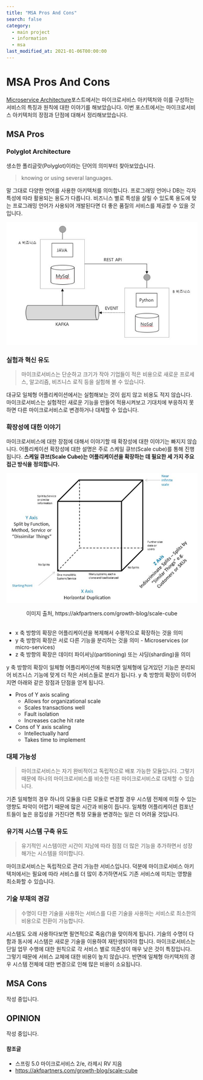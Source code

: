 ```yaml
---
title: "MSA Pros And Cons"
search: false
category: 
  - main project
  - information
  - msa
last_modified_at: 2021-01-06T00:00:00
---
```


# MSA Pros And Cons<br>

[Microservice Architecture][msa-blogLink]포스트에서는 마이크로서비스 아키텍처와 이를 구성하는 서비스의 특징과 원칙에 대한 이야기를 해보았습니다.
이번 포스트에서는 마이크로서비스 아키텍처의 장점과 단점에 대해서 정리해보았습니다. 

## MSA Pros
### Polyglot Architecture
생소한 폴리글랏(Polyglot)이라는 단어의 의미부터 찾아보았습니다. 

> knowing or using several languages.

말 그대로 다양한 언어를 사용한 아키텍처를 의미합니다. 
프로그래밍 언어나 DB는 각자 특성에 따라 활용되는 용도가 다릅니다. 
비즈니스 별로 특성을 살릴 수 있도록 용도에 맞는 프로그래밍 언어가 사용되어 개발된다면 더 좋은 품질의 서비스를 제공할 수 있을 것입니다. 

<p align="center"><img src="/images/msa-pros-and-cons-1.JPG"></p>

### 실험과 혁신 유도
> 마이크로서비스는 단순하고 크기가 작아 기업들이 적은 비용으로 새로운 프로세스, 알고리즘, 비즈니스 로직 등을 실험해 볼 수 있습니다. 

대규모 일체형 어플리케이션에서는 실험해보는 것이 쉽지 않고 비용도 적지 않습니다. 
마이크로서비스는 실험적인 새로운 기능을 만들어 적용시켜보고 기대치에 부응하지 못하면 다른 마이크로서비스로 변경하거나 대체할 수 있습니다.

### 확장성에 대한 이야기
마이크로서비스에 대한 장점에 대해서 이야기할 때 확장성에 대한 이야기는 빠지지 않습니다. 
어플리케이션 확장성에 대한 설명은 주로 스케일 큐브(Scale cube)를 통해 진행됩니다. 
**스케일 큐브(Scale Cube)는 어플리케이션을 확장하는 데 필요한 세 가지 주요 접근 방식을 정의합니다.**

<p align="center"><img src="/images/msa-pros-and-cons-2.JPG"></p>
<center>이미지 출처, https://akfpartners.com/growth-blog/scale-cube</center><br>

- x 축 방향의 확장은 어플리케이션을 복제해서 수평적으로 확장하는 것을 의미
- y 축 방향의 확장은 서로 다른 기능을 분리하는 것을 의미 - Microservices (or micro-services)
- z 축 방향의 확장은 데이터 파이셔닝(partitioning) 또는 샤딩(sharding)을 의미

y 축 방향의 확장이 일체형 어플리케이션에 적용되면 일체형에 담겨있던 기능은 분리되어 비즈니스 기능에 맞게 더 작은 서비스들로 분리가 됩니다. 
y 축 방향의 확장이 이루어지면 아래와 같은 장점과 단점을 얻게 됩니다. 
- Pros of Y axis scaling
  - Allows for organizational scale
  - Scales transactions well
  - Fault isolation
  - Increases cache hit rate
- Cons of Y axis scaling
  - Intellectually hard
  - Takes time to implement
    
### 대체 가능성
> 마이크로서비스는 자기 완비적이고 독립적으로 배포 가능한 모듈입니다. 
> 그렇기 때문에 하나의 마이크로서비스를 비슷한 다른 마이크로서비스로 대체할 수 있습니다. 

기존 일체형의 경우 하나의 모듈을 다른 모듈로 변경할 경우 시스템 전체에 미칠 수 있는 영향도 파악이 어렵기 때문에 많은 시간과 비용이 듭니다. 
일체형 어플리케이션 컴포넌트들이 높은 응집성을 가진다면 특정 모듈을 변경하는 일은 더 어려울 것입니다. 

### 유기적 시스템 구축 유도
> 유기적인 시스템이란 시간이 지남에 따라 점점 더 많은 기능을 추가하면서 성장해가는 시스템을 의미합니다.

마이크로서비스는 독립적으로 관리 가능한 서비스입니다. 
덕분에 마이크로서비스 아키텍처에서는 필요에 따라 서비스를 더 많이 추가하면서도 기존 서비스에 미치는 영향을 최소화할 수 있습니다. 

### 기술 부채의 경감
> 수명이 다한 기술을 사용하는 서비스를 다른 기술을 사용하는 서비스로 최소한의 비용으로 전환이 가능합니다.

시스템도 오래 사용하다보면 필연적으로 죽음(?)을 맞이하게 됩니다. 
기술의 수명이 다함과 동시에 시스템은 새로운 기술을 이용하여 재탄생되어야 합니다. 
마이크로서비스는 단일 업무 수행에 대한 원칙으로 각 서비스 별로 의존성이 매우 낮은 것이 특징입니다. 
그렇기 때문에 서비스 교체에 대한 비용이 높지 않습니다. 
반면에 일체형 아키텍처의 경우 시스템 전체에 대한 변경으로 인해 많은 비용이 소요됩니다.

## MSA Cons
작성 중입니다.

## OPINION
작성 중입니다.

#### 참조글
- 스프링 5.0 마이크로서비스 2/e, 라제시 RV 지음
- <https://akfpartners.com/growth-blog/scale-cube>

[msa-blogLink]: https://junhyunny.github.io/main%20project/information/msa/microservice-architecture/
